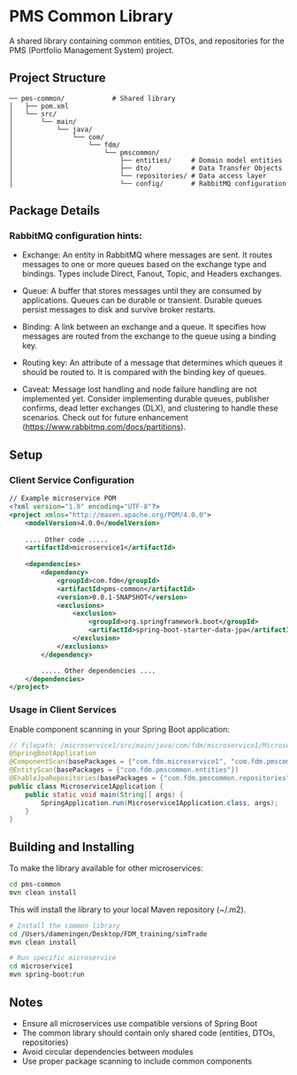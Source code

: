 # PMS Common Library

A shared library containing common entities, DTOs, and repositories for the PMS (Portfolio Management System) project.


## Project Structure

```
── pms-common/            # Shared library
│   ├── pom.xml
│   └── src/
│       └── main/
│           └── java/
│               └── com/
│                   └── fdm/
│                       └── pmscommon/
│                           ├── entities/     # Domain model entities
│                           ├── dto/          # Data Transfer Objects
│                           └── repositories/ # Data access layer
│                           └── config/       # RabbitMQ configuration
```

## Package Details

### RabbitMQ configuration hints: 
- Exchange: An entity in RabbitMQ where messages are sent. It routes messages to one or more queues based on the exchange type and bindings. Types include Direct, Fanout, Topic, and Headers exchanges.

- Queue: A buffer that stores messages until they are consumed by applications. Queues can be durable or transient. Durable queues persist messages to disk and survive broker restarts.

- Binding: A link between an exchange and a queue. It specifies how messages are routed from the exchange to the queue using a binding key.

- Routing key: An attribute of a message that determines which queues it should be routed to. It is compared with the binding key of queues.

- Caveat: Message lost handling and node failure handling are not implemented yet. Consider implementing durable queues, publisher confirms, dead letter exchanges (DLX), and clustering to handle these scenarios. Check out for future enhancement (https://www.rabbitmq.com/docs/partitions).

## Setup


### Client Service Configuration

```xml
// Example microservice POM
<?xml version="1.0" encoding="UTF-8"?>
<project xmlns="http://maven.apache.org/POM/4.0.0">
    <modelVersion>4.0.0</modelVersion>
    
    .... Other code .....
    <artifactId>microservice1</artifactId>
    
    <dependencies>
        <dependency>
			<groupId>com.fdm</groupId>
			<artifactId>pms-common</artifactId>
			<version>0.0.1-SNAPSHOT</version>
			<exclusions>
				<exclusion>
					<groupId>org.springframework.boot</groupId>
					<artifactId>spring-boot-starter-data-jpa</artifactId>
				</exclusion>
			</exclusions>
		</dependency>

        ..... Other dependencies ....
    </dependencies>
</project>
```

### Usage in Client Services

Enable component scanning in your Spring Boot application:

```java
// filepath: /microservice1/src/main/java/com/fdm/microservice1/Microservice1Application.java
@SpringBootApplication
@ComponentScan(basePackages = {"com.fdm.microservice1", "com.fdm.pmscommon"})
@EntityScan(basePackages = {"com.fdm.pmscommon.entities"})
@EnableJpaRepositories(basePackages = {"com.fdm.pmscommon.repositories"})
public class Microservice1Application {
    public static void main(String[] args) {
        SpringApplication.run(Microservice1Application.class, args);
    }
}
```

## Building and Installing

To make the library available for other microservices:

```bash
cd pms-common
mvn clean install
```

This will install the library to your local Maven repository (~/.m2).

```bash
# Install the common library
cd /Users/dameningen/Desktop/FDM_training/simTrade
mvn clean install

# Run specific microservice
cd microservice1
mvn spring-boot:run
```

## Notes
- Ensure all microservices use compatible versions of Spring Boot
- The common library should contain only shared code (entities, DTOs, repositories)
- Avoid circular dependencies between modules
- Use proper package scanning to include common components